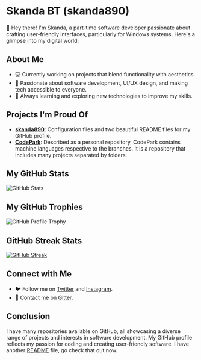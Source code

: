 <!DOCTYPE html>
<html lang="en">
<head>
    <meta charset="UTF-8">
    <meta name="viewport" content="width=device-width, initial-scale=1.0">
</head>
<body>
    <div class="container">
        <h1>Skanda BT (skanda890)</h1>
        <p>👋 Hey there! I'm Skanda, a part-time software developer passionate about crafting user-friendly interfaces, particularly for Windows systems. Here's a glimpse into my digital world:</p>
        <h2>About Me</h2>
        <ul>
            <li>💻 Currently working on projects that blend functionality with aesthetics.</li>
            <li>🌟 Passionate about software development, UI/UX design, and making tech accessible to everyone.</li>
            <li>🌱 Always learning and exploring new technologies to improve my skills.</li>
        </ul>
        <h2>Projects I'm Proud Of</h2>
<ul>
    <li><strong><a href="https://github.com/skanda890/skanda890">skanda890</a></strong>: Configuration files and two beautiful README files for my GitHub profile.</li>
    <li><strong><a href="https://github.com/skanda890/CodePark">CodePark</a></strong>: Described as a personal repository, CodePark contains machine languages respective to the branches. It is a repository that includes many projects separated by folders. </li>
</ul>
        <h2>My GitHub Stats</h2>
        <img src="https://github-readme-stats.vercel.app/api?username=skanda890" alt="GitHub Stats">
        <h2>My GitHub Trophies</h2>
        <img src="https://github-profile-trophy.vercel.app/?username=skanda890" alt="GitHub Profile Trophy">
        <h2>GitHub Streak Stats</h2>
        <a href="https://git.io/streak-stats"><img src="https://streak-stats.demolab.com?user=skanda890&theme=dark&hide_border=true" alt="GitHub Streak" /></a>
        <h2>Connect with Me</h2>
        <ul>
            <li>🐦 Follow me on <a href="https://x.com/SkandaBT2015">Twitter</a> and <a href="https://www.instagram.com/skandabt/">Instagram</a>.</li>
            <li>📧 Contact me on <a href="https://matrix.to/#/@skanda890:gitter.im">Gitter</a>.</li>
        </ul>
        <h2>Conclusion</h2>
        <p>I have many repositories available on GitHub, all showcasing a diverse range of projects and interests in software development. My GitHub profile reflects my passion for coding and creating user-friendly software. I have another <a href="https://github.com/skanda890/skanda890/blob/HTML/README-adventure.md">README</a> file, go check that out now.</p>
    </div>
</body>
</html>
